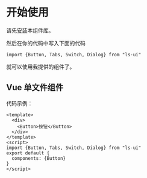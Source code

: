 # 开始使用
请先[安装](/doc/install)本组件库。

然后在你的代码中写入下面的代码

```
import {Button, Tabs, Switch, Dialog} from "ls-ui"
```

就可以使用我提供的组件了。

## Vue 单文件组件

代码示例：

```
<template>
  <div>
    <Button>按钮</Button>
  </div>
</template>
<script>
import {Button, Tabs, Switch, Dialog} from "ls-ui"
export default {
  components: {Button}
}
</script>
```